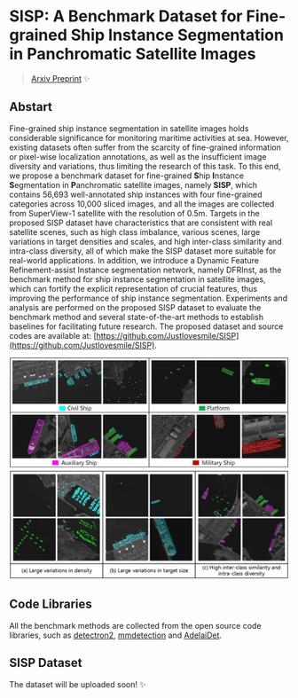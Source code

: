# SISP: A Benchmark Dataset for Fine-grained Ship Instance Segmentation in Panchromatic Satellite Images

> [Arxiv Preprint](https://arxiv.org/abs/2402.03708) ✨

## Abstart

Fine-grained ship instance segmentation in satellite images holds considerable significance for monitoring maritime activities at sea. However, existing datasets often suffer from the scarcity of fine-grained information or pixel-wise localization annotations, as well as the insufficient image diversity and variations, thus limiting the research of this task. To this end, we propose a benchmark dataset for fine-grained **S**hip **I**nstance **S**egmentation in **P**anchromatic satellite images, namely **SISP**, which contains 56,693 well-annotated ship instances with four fine-grained categories across 10,000 sliced images, and all the images are collected from SuperView-1 satellite with the resolution of 0.5m. Targets in the proposed SISP dataset have characteristics that are consistent with real satellite scenes, such as high class imbalance, various scenes, large variations in target densities and scales, and high inter-class similarity and intra-class diversity, all of which make the SISP dataset more suitable for real-world applications. In addition, we introduce a Dynamic Feature Refinement-assist Instance segmentation network, namely DFRInst, as the benchmark method for ship instance segmentation in satellite images, which can fortify the explicit representation of crucial features, thus improving the performance of ship instance segmentation. Experiments and analysis are performed on the proposed SISP dataset to evaluate the benchmark method and several state-of-the-art methods to establish baselines for facilitating future research. The proposed dataset and source codes are available at: [https://github.com/Justlovesmile/SISP](https://github.com/Justlovesmile/SISP).

![categories](./docs/categories.png)
![characteristics](./docs/characteristic.png)

## Code Libraries

All the benchmark methods are collected from the open source code libraries, such as [detectron2](https://github.com/facebookresearch/detectron2), [mmdetection](https://github.com/open-mmlab/mmdetection) and [AdelaiDet](https://github.com/aim-uofa/AdelaiDet).

## SISP Dataset

The dataset will be uploaded soon! ✨
